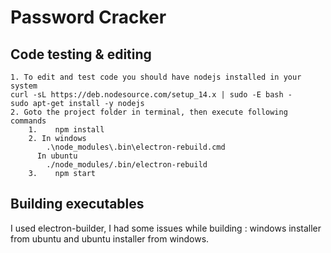 # Password Cracker


## Code testing & editing

	1. To edit and test code you should have nodejs installed in your system
    curl -sL https://deb.nodesource.com/setup_14.x | sudo -E bash -
    sudo apt-get install -y nodejs
 	2. Goto the project folder in terminal, then execute following commands
		1.    npm install
		2. In windows
 		    .\node_modules\.bin\electron-rebuild.cmd
		  In ubuntu
		    ./node_modules/.bin/electron-rebuild
		3.    npm start


## Building executables

I used electron-builder, I had some issues while building : windows installer from ubuntu and ubuntu installer from windows.


		



  
